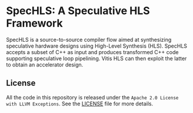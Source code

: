 # SpecHLS: A Speculative HLS Framework

SpecHLS is a source-to-source compiler flow aimed at synthesizing speculative hardware designs using High-Level
Synthesis (HLS). SpecHLS accepts a subset of C++ as input and produces transformed C++ code supporting speculative loop
pipelining. Vitis HLS can then exploit the latter to obtain an accelerator design.

## License

All the code in this repository is released under the `Apache 2.0 License with LLVM Exceptions`. See the
[LICENSE](LICENSE) file for more details.
